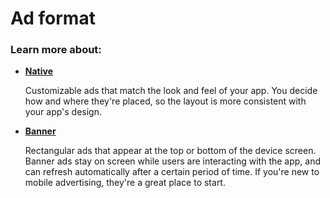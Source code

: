 # Ad format

### Learn more about:

*   ****[**Native**](https://developers.google.com/admob/android/native/start)****

    Customizable ads that match the look and feel of your app. You decide how and where they're placed, so the layout is more consistent with your app's design.
*   ****[**Banner**](https://developers.google.com/admob/android/banner)****

    Rectangular ads that appear at the top or bottom of the device screen. Banner ads stay on screen while users are interacting with the app, and can refresh automatically after a certain period of time. If you're new to mobile advertising, they're a great place to start.
